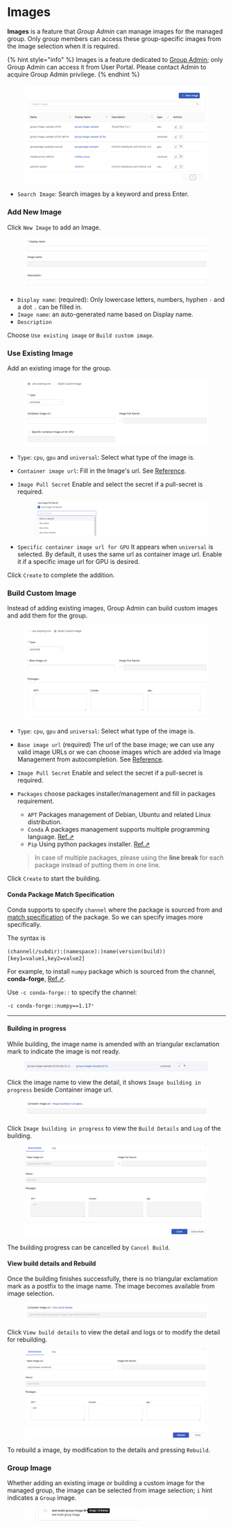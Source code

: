 # Images

**Images** is a feature that _Group Admin_ can manage images for the managed group. Only group members can access these group-specific images from the image selection when it is required.

{% hint style="info" %}
Images is a feature dedicated to [Group Admin](../../../technology/concept/privilege.md#group-administrator); only Group Admin can access it from User Portal. Please contact Admin to acquire Group Admin privilege.
{% endhint %}

<figure><img src="../../../.gitbook/assets/group-image-list.png" alt=""><figcaption></figcaption></figure>

* `Search Image`: Search images by a keyword and press Enter.

### Add New Image

Click `New Image` to add an Image.

<figure><img src="../../../.gitbook/assets/group-image-info.png" alt=""><figcaption></figcaption></figure>

* `Display name`: (required): Only lowercase letters, numbers, hyphen `-` and a dot `.` can be filled in.
* `Image name`: an auto-generated name based on Display name.
* `Description`

Choose `Use existing image` or `Build custom image`.

### Use Existing Image

Add an existing image for the group.

<figure><img src="../../../.gitbook/assets/group-image-existing.png" alt=""><figcaption></figcaption></figure>

* `Type`: `cpu`, `gpu` and `universal`: Select what type of the image is.
* `Container image url`: Fill in the Image's url. See [Reference](../../../reference/infuseai-images-list.md).
*   `Image Pull Secret` Enable and select the secret if a pull-secret is required.

    <figure><img src="../../../.gitbook/assets/images_pull_secret_v26.png" alt=""><figcaption></figcaption></figure>
* `Specific container image url for GPU` It appears when `universal` is selected. By default, it uses the same url as container image url. Enable it if a specific image url for GPU is desired.

Click `Create` to complete the addition.

### Build Custom Image

Instead of adding existing images, Group Admin can build custom images and add them for the group.

<figure><img src="../../../.gitbook/assets/group-image-custom.png" alt=""><figcaption></figcaption></figure>

* `Type`: `cpu`, `gpu` and `universal`: Select what type of the image is.
* `Base image url` (required) The url of the base image; we can use any valid image URLs or we can choose images which are added via Image Management from autocompletion. See [Reference](../../../group-administration/broken-reference/).
* `Image Pull Secret` Enable and select the secret if a pull-secret is required.
*   `Packages` choose packages installer/management and fill in packages requirement.

    * `APT` Packages management of Debian, Ubuntu and related Linux distribution.
    * `Conda` A packages management supports multiple programming language. [Ref.⇗](https://docs.conda.io/projects/conda/en/latest/user-guide/tasks/manage-pkgs.html#installing-packages)
    * `Pip` Using python packages installer. [Ref.⇗](https://packaging.python.org/tutorials/installing-packages/#use-pip-for-installing)

    > In case of multiple packages, please using the **line break** for each package instead of putting them in one line.

Click `Create` to start the building.

#### Conda Package Match Specification

Conda supports to specify `channel` where the package is sourced from and [match specification](https://docs.conda.io/projects/conda-build/en/latest/resources/package-spec.html#package-match-specifications) of the package. So we can specify images more specifically.

The syntax is

```
(channel(/subdir):(namespace):)name(version(build))[key1=value1,key2=value2]
```

For example, to install `numpy` package which is sourced from the channel, **conda-forge**, [Ref.⇗](https://anaconda.org/conda-forge/numpy).

Use `-c conda-forge::` to specify the channel:

```bash
-c conda-forge::numpy==1.17*
```

***

#### Building in progress

While building, the image name is amended with an triangular exclamation mark to indicate the image is not ready.

<figure><img src="../../../.gitbook/assets/group-image-not-ready.png" alt=""><figcaption></figcaption></figure>

Click the image name to view the detail, it shows `Image building in progress` beside Container image url.

<figure><img src="../../../.gitbook/assets/group-image-building.png" alt=""><figcaption></figcaption></figure>

Click `Image building in progress` to view the `Build Details` and `Log` of the building.

<figure><img src="../../../.gitbook/assets/group-image-building-detail.png" alt=""><figcaption></figcaption></figure>

The building progress can be cancelled by `Cancel Build`.

#### View build details and Rebuild

Once the building finishes successfully, there is no triangular exclamation mark as a postfix to the image name. The image becomes available from image selection.

<figure><img src="../../../.gitbook/assets/group-image-built.png" alt=""><figcaption></figcaption></figure>

Click `View build details` to view the detail and logs or to modify the detail for rebuilding.

<figure><img src="../../../.gitbook/assets/group-image-rebuild.png" alt=""><figcaption></figcaption></figure>

To rebuild a image, by modification to the details and pressing `Rebuild`.

### Group Image

Whether adding an existing image or building a custom image for the managed group, the image can be selected from image selection; `i` hint indicates a `Group` image.

<figure><img src="../../../.gitbook/assets/group-image-selection.png" alt=""><figcaption></figcaption></figure>
